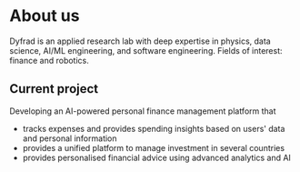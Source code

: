 # About us

Dyfrad is an applied research lab with deep expertise in physics, data science, AI/ML engineering, and software engineering. Fields of interest: finance and robotics.

## Current project
Developing an AI-powered personal finance management platform that
* tracks expenses and provides spending insights based on users' data and personal information
* provides a unified platform to manage investment in several countries
* provides personalised financial advice using advanced analytics and AI

